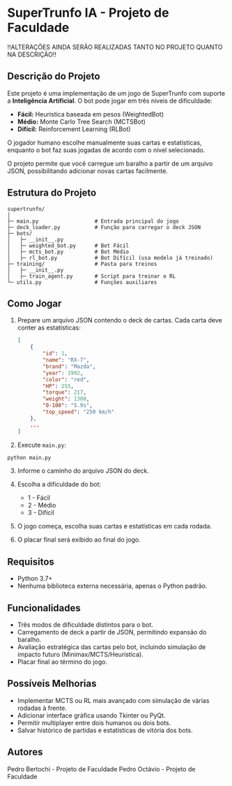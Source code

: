 # SuperTrunfo IA - Projeto de Faculdade

!!ALTERAÇÕES AINDA SERÃO REALIZADAS TANTO NO PROJETO QUANTO NA DESCRIÇÃO!!

## Descrição do Projeto

Este projeto é uma implementação de um jogo de SuperTrunfo com suporte a **Inteligência Artificial**. O bot pode jogar em três níveis de dificuldade:

* **Fácil:** Heurística baseada em pesos (WeightedBot)
* **Médio:** Monte Carlo Tree Search (MCTSBot)
* **Difícil:** Reinforcement Learning (RLBot)

O jogador humano escolhe manualmente suas cartas e estatísticas, enquanto o bot faz suas jogadas de acordo com o nível selecionado.

O projeto permite que você carregue um baralho a partir de um arquivo JSON, possibilitando adicionar novas cartas facilmente.

## Estrutura do Projeto

```
supertrunfo/
│
├─ main.py                  # Entrada principal do jogo
├─ deck_loader.py           # Função para carregar o deck JSON
├─ bots/
│   ├─ __init__.py
│   ├─ weighted_bot.py      # Bot Fácil
│   ├─ mcts_bot.py          # Bot Médio
│   ├─ rl_bot.py            # Bot Difícil (usa modelo já treinado)
├─ training/                # Pasta para treinos
│   ├─ __init__.py
│   ├─ train_agent.py       # Script para treinar o RL
└─ utils.py                 # Funções auxiliares
```

## Como Jogar

1. Prepare um arquivo JSON contendo o deck de cartas. Cada carta deve conter as estatísticas:

   ```json
   [
       {
           "id": 1,
           "name": "RX-7",
           "brand": "Mazda",
           "year": 1992,
           "color": "red",
           "HP": 255,
           "torque": 217,
           "weight": 1300,
           "0-100": "5.9s",
           "top_speed": "250 km/h"
       },
       ...
   ]
   ```
2. Execute `main.py`:

```bash
python main.py
```

3. Informe o caminho do arquivo JSON do deck.
4. Escolha a dificuldade do bot:

   * 1 - Fácil
   * 2 - Médio
   * 3 - Difícil
5. O jogo começa, escolha suas cartas e estatísticas em cada rodada.
6. O placar final será exibido ao final do jogo.

## Requisitos

* Python 3.7+
* Nenhuma biblioteca externa necessária, apenas o Python padrão.

## Funcionalidades

* Três modos de dificuldade distintos para o bot.
* Carregamento de deck a partir de JSON, permitindo expansão do baralho.
* Avaliação estratégica das cartas pelo bot, incluindo simulação de impacto futuro (Minimax/MCTS/Heurística).
* Placar final ao término do jogo.

## Possíveis Melhorias

* Implementar MCTS ou RL mais avançado com simulação de várias rodadas à frente.
* Adicionar interface gráfica usando Tkinter ou PyQt.
* Permitir multiplayer entre dois humanos ou dois bots.
* Salvar histórico de partidas e estatísticas de vitória dos bots.

## Autores

Pedro Bertochi - Projeto de Faculdade
Pedro Octávio - Projeto de Faculdade
